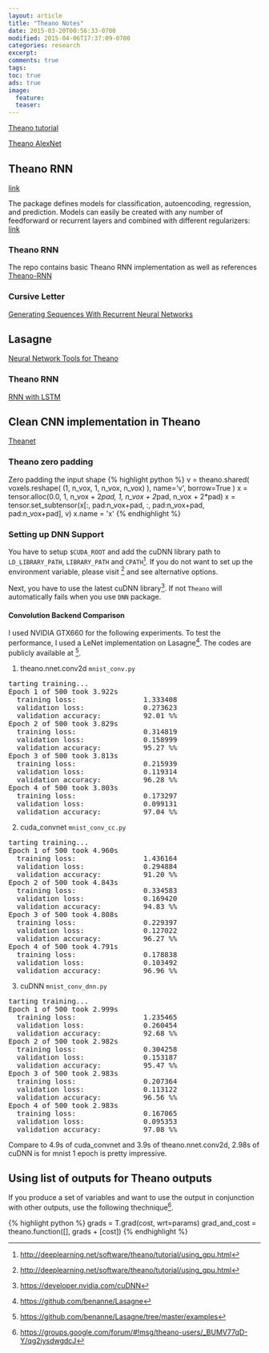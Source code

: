 ```yaml
---
layout: article
title: "Theano Notes"
date: 2015-03-20T00:56:33-0700
modified: 2015-04-06T17:37:09-0700
categories: research
excerpt:
comments: true
tags:
toc: true
ads: true
image:
  feature:
  teaser:
---
```


[Theano tutorial](http://nbviewer.ipython.org/github/craffel/theano-tutorial/blob/master/Theano%20Tutorial.ipynb)

[Theano AlexNet](https://github.com/uoguelph-mlrg/theano_alexnet)

## Theano RNN

[link](http://stackoverflow.com/questions/24431621/does-theano-do-automatic-unfolding-for-bptt)

The package defines models for classification, autoencoding, regression, and prediction. Models can easily be created with any number of feedforward or recurrent layers and combined with different regularizers:
[link](https://github.com/lmjohns3/theanets)

### Theano RNN 

The repo contains basic Theano RNN implementation as well as references 
[Theano-RNN](https://github.com/gwtaylor/theano-rnn)

### Cursive Letter

[Generating Sequences With Recurrent Neural Networks](http://arxiv.org/pdf/1308.0850v5.pdf)

## Lasagne

[Neural Network Tools for Theano](https://github.com/benanne/Lasagne)

### Theano RNN

[RNN with LSTM](https://github.com/rakeshvar/rnn_ctc)


## Clean CNN implementation in Theano

[Theanet](https://github.com/rakeshvar/theanet/)

### Theano zero padding

Zero padding the input shape
{% highlight python %}
v = theano.shared(
    voxels.reshape(
        (1, n_vox, 1, n_vox, n_vox)
    ),
    name='v',
    borrow=True
)
x = tensor.alloc(0.0, 1, n_vox + 2*pad, 1, n_vox + 2*pad, n_vox + 2*pad)
x = tensor.set_subtensor(x[:, pad:n_vox+pad, :, pad:n_vox+pad, pad:n_vox+pad], v)
x.name = 'x'
{% endhighlight %}

### Setting up DNN Support

You have to setup `$CUDA_ROOT` and add the cuDNN library path to `LD_LIBRARY_PATH`, `LIBRARY_PATH` and `CPATH`[^1].
If you do not want to set up the environment variable, please visit [^1] and see alternative options.

Next, you have to use the latest cuDNN library[^2]. If not `Theano` will automatically fails when you use `DNN` package.

#### Convolution Backend Comparison

I used NVIDIA GTX660 for the following experiments. To test the performance, I used a LeNet implementation on Lasagne[^3]. The codes are publicly available at [^4].

1. theano.nnet.conv2d `mnist_conv.py`

<pre>
tarting training...
Epoch 1 of 500 took 3.922s
  training loss:                1.333408
  validation loss:              0.273623
  validation accuracy:          92.01 %%
Epoch 2 of 500 took 3.829s
  training loss:                0.314819
  validation loss:              0.158999
  validation accuracy:          95.27 %%
Epoch 3 of 500 took 3.813s
  training loss:                0.215939
  validation loss:              0.119314
  validation accuracy:          96.28 %%
Epoch 4 of 500 took 3.803s
  training loss:                0.173297
  validation loss:              0.099131
  validation accuracy:          97.04 %%
</pre>

2. cuda_convnet `mnist_conv_cc.py`

<pre>
tarting training...
Epoch 1 of 500 took 4.960s
  training loss:                1.436164
  validation loss:              0.294884
  validation accuracy:          91.20 %%
Epoch 2 of 500 took 4.843s
  training loss:                0.334583
  validation loss:              0.169420
  validation accuracy:          94.83 %%
Epoch 3 of 500 took 4.808s
  training loss:                0.229397
  validation loss:              0.127022
  validation accuracy:          96.27 %%
Epoch 4 of 500 took 4.791s
  training loss:                0.178838
  validation loss:              0.103492
  validation accuracy:          96.96 %%
</pre>

3. cuDNN `mnist_conv_dnn.py`

<pre>
tarting training...
Epoch 1 of 500 took 2.999s
  training loss:                1.235465
  validation loss:              0.260454
  validation accuracy:          92.68 %%
Epoch 2 of 500 took 2.982s
  training loss:                0.304258
  validation loss:              0.153187
  validation accuracy:          95.47 %%
Epoch 3 of 500 took 2.983s
  training loss:                0.207364
  validation loss:              0.113122
  validation accuracy:          96.56 %%
Epoch 4 of 500 took 2.983s
  training loss:                0.167065
  validation loss:              0.095353
  validation accuracy:          97.08 %%
</pre>

Compare to 4.9s of cuda_convnet and 3.9s of theano.nnet.conv2d, 2.98s of cuDNN is for mnist 1 epoch is pretty impressive.

## Using list of outputs for Theano outputs

If you produce a set of variables and want to use the output in conjunction with other outputs, use the following thechnique[^5].

{% highlight python %}
grads = T.grad(cost, wrt=params)
grad_and_cost = theano.function([], grads + [cost])
{% endhighlight %}

[^1]: http://deeplearning.net/software/theano/tutorial/using_gpu.html
[^2]: https://developer.nvidia.com/cuDNN
[^3]: https://github.com/benanne/Lasagne
[^4]: https://github.com/benanne/Lasagne/tree/master/examples
[^5]: https://groups.google.com/forum/#!msg/theano-users/_BUMV77qD-Y/qg2iysdwgdcJ
